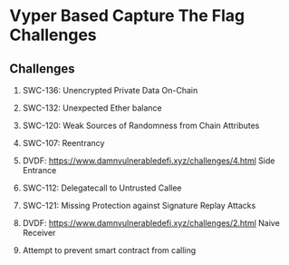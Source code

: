 # Vyper Based Capture The Flag Challenges

## Challenges

1. SWC-136: Unencrypted Private Data On-Chain

2. SWC-132: Unexpected Ether balance

3. SWC-120: Weak Sources of Randomness from Chain Attributes

4. SWC-107: Reentrancy

5. DVDF: https://www.damnvulnerabledefi.xyz/challenges/4.html Side Entrance

6. SWC-112: Delegatecall to Untrusted Callee

7. SWC-121: Missing Protection against Signature Replay Attacks

8. DVDF: https://www.damnvulnerabledefi.xyz/challenges/2.html Naive Receiver

9. Attempt to prevent smart contract from calling

